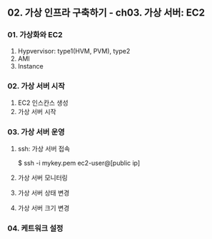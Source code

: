 ## 02. 가상 인프라 구축하기 - ch03. 가상 서버: EC2

### 01. 가상화와 EC2
1. Hypvervisor: type1(HVM, PVM), type2
2. AMI
3. Instance

### 02. 가상 서버 시작
1. EC2 인스칸스 생성
2. 가상 서버 시작

### 03. 가상 서버 운영
1. ssh: 가상 서버 접속

    $ ssh -i mykey.pem ec2-user@[public ip]

2. 가상 서버 모니터링

3. 가상 서버 상태 변경

4. 가상 서버 크기 변경

### 04. 케트워크 설정
